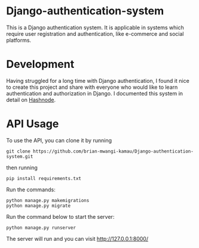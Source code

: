 # Django-authentication-system
This is a Django authentication system.
It is applicable in systems which require user registration and authentication, like e-commerce and social platforms.

# Development
Having struggled for a long time with Django authentication, I found it nice to create this project and share with everyone who would like to learn authentication and authorization in Django.
I documented this system in detail on [Hashnode](https://brayo.hashnode.dev/djangos-authentication-and-authorisation). 

# API Usage
To use the API, you can clone it by running
```
git clone https://github.com/brian-mwangi-kamau/Django-authentication-system.git
```
then running
```
pip install requirements.txt
```
Run the commands:
```
python manage.py makemigrations
python manage.py migrate
```
Run the command below to start the server:
```
python manage.py runserver
```

The server will run and you can visit http://127.0.0.1:8000/
